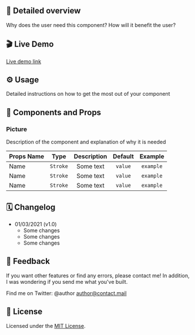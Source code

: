 ## 📖 Detailed overview
Why does the user need this component? How will it benefit the user?


## 🎬 Live Demo
[Live demo link]()

## ⚙️ Usage
Detailed instructions on how to get the most out of your component

## 🧩 Components and Props

### Picture
Description of the component and explanation of why it is needed

|  Props Name  |    Type    |  Description  |  Default  |   Example   |
| ------------ | :--------: | :-----------: | :-------: | :---------: |
| Name         |  `Stroke`  |   Some text   |  `value`  |  `example`  |
| Name         |  `Stroke`  |   Some text   |  `value`  |  `example`  |
| Name         |  `Stroke`  |   Some text   |  `value`  |  `example`  |

## 🗓 Changelog
- 01/03/2021 (v1.0)
  - Some changes
  - Some changes
  - Some changes

## 📮 Feedback
If you want other features or find any errors, please contact me!
In addition, I was wondering if you send me what you've built.

Find me on Twitter: @author
[author@contact.mail](mailto:author@contact.mail)

## 📝 License
Licensed under the [MIT License](./LICENSE).
